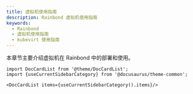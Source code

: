```yaml
---
title: 虚拟机使用指南
description: Rainbond 虚拟机使用指南
keywords:
  - Rainbond
  - 虚拟机使用指南
  - kubevirt 使用指南
---
```


本章节主要介绍虚拟机在 Rainbond 中的部署和使用。

```mdx-code-block
import DocCardList from '@theme/DocCardList';
import {useCurrentSidebarCategory} from '@docusaurus/theme-common';

<DocCardList items={useCurrentSidebarCategory().items}/>
```

